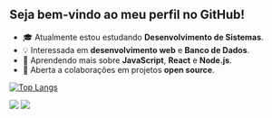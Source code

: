 ## Seja bem-vindo ao meu perfil no GitHub! 

- 🎓 Atualmente estou estudando **Desenvolvimento de Sistemas**.
- 💡 Interessada em **desenvolvimento web** e **Banco de Dados**.
- 🌱 Aprendendo mais sobre **JavaScript**, **React** e **Node.js**.
- 🤝 Aberta a colaborações em projetos **open source**.
<div
  
  ##
[![Top Langs](https://github-readme-stats.vercel.app/api/top-langs/?username=leticia44&layout=donut&theme=highcontrast)](https://github.com/leticia44/github-readme-stats)
 </div>

 
<div> 
  <a href = "mailto:leticia.silva55gmail.com"><img src="https://img.shields.io/badge/-Gmail-%23333?style=for-the-badge&logo=gmail&logoColor=red" target="_blank"></a>
  <a href="https://www.linkedin.com/in/let%C3%ADcia-braga-27616623a/" target="_blank"><img src="https://img.shields.io/badge/-LinkedIn-%230077B5?style=for-the-badge&logo=linkedin&logoColor=white" target="_blank"></a> 
  
</div>
